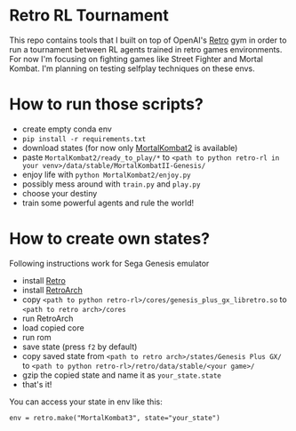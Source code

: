 # Retro RL Tournament
This repo contains tools that I built on top of OpenAI's [Retro](https://github.com/openai/retro)
gym in order to run a tournament between RL agents trained in retro games environments. For now
I'm focusing on fighting games like Street Fighter and Mortal Kombat. I'm planning on testing
selfplay techniques on these envs.

# How to run those scripts?
- create empty conda env
- `pip install -r requirements.txt`
- download states (for now only [MortalKombat2](https://drive.google.com/file/d/1unUllgKxj1VInR-WxDxxQHZnoHsg1uDr/view?usp=sharing) is available)
- paste `MortalKombat2/ready_to_play/*` to `<path to python retro-rl in your venv>/data/stable/MortalKombatII-Genesis/`
- enjoy life with `python MortalKombat2/enjoy.py`
- possibly mess around with `train.py` and `play.py`
- choose your destiny
- train some powerful agents and rule the world!


# How to create own states?
Following instructions work for Sega Genesis emulator
- install [Retro](https://github.com/openai/retro)
- install [RetroArch](https://www.retroarch.com/)
- copy `<path to python retro-rl>/cores/genesis_plus_gx_libretro.so` to `<path to retro arch>/cores`
- run RetroArch
- load copied core
- run rom
- save state (press `f2` by default)
- copy saved state from `<path to retro arch>/states/Genesis Plus GX/` to `<path to python retro-rl>/retro/data/stable/<your game>/`
- gzip the copied state and name it as `your_state.state`
- that's it!

You can access your state in env like this:
```
env = retro.make("MortalKombat3", state="your_state")
```